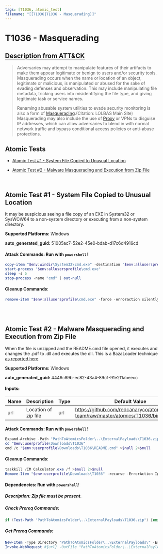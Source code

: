 ```yaml
---
tags: [T1036, atomic_test]
filename: "[[T1036|T1036 - Masquerading]]"
---
```


# T1036 - Masquerading
## [Description from ATT&CK](https://attack.mitre.org/techniques/T1036)
<blockquote>Adversaries may attempt to manipulate features of their artifacts to make them appear legitimate or benign to users and/or security tools. Masquerading occurs when the name or location of an object, legitimate or malicious, is manipulated or abused for the sake of evading defenses and observation. This may include manipulating file metadata, tricking users into misidentifying the file type, and giving legitimate task or service names.

Renaming abusable system utilities to evade security monitoring is also a form of [Masquerading](https://attack.mitre.org/techniques/T1036).(Citation: LOLBAS Main Site) Masquerading may also include the use of [Proxy](https://attack.mitre.org/techniques/T1090) or VPNs to disguise IP addresses, which can allow adversaries to blend in with normal network traffic and bypass conditional access policies or anti-abuse protections.</blockquote>

## Atomic Tests

- [Atomic Test #1 - System File Copied to Unusual Location](#atomic-test-1---system-file-copied-to-unusual-location)

- [Atomic Test #2 - Malware Masquerading and Execution from Zip File](#atomic-test-2---malware-masquerading-and-execution-from-zip-file)


<br/>

## Atomic Test #1 - System File Copied to Unusual Location
It may be suspicious seeing a file copy of an EXE in System32 or SysWOW64 to a non-system directory or executing from a non-system directory.

**Supported Platforms:** Windows


**auto_generated_guid:** 51005ac7-52e2-45e0-bdab-d17c6d4916cd






#### Attack Commands: Run with `powershell`! 


```powershell
copy-item "$env:windir\System32\cmd.exe" -destination "$env:allusersprofile\cmd.exe"
start-process "$env:allusersprofile\cmd.exe"
sleep -s 5 
stop-process -name "cmd" | out-null
```

#### Cleanup Commands:
```powershell
remove-item "$env:allusersprofile\cmd.exe" -force -erroraction silentlycontinue
```





<br/>
<br/>

## Atomic Test #2 - Malware Masquerading and Execution from Zip File
When the file is unzipped and the README.cmd file opened, it executes and changes the .pdf to .dll and executes the dll. This is a BazaLoader technique [as reported here](https://twitter.com/ffforward/status/1481672378639912960)

**Supported Platforms:** Windows


**auto_generated_guid:** 4449c89b-ec82-43a4-89c1-91e2f1abeecc





#### Inputs:
| Name | Description | Type | Default Value |
|------|-------------|------|---------------|
| url | Location of zip file | url | https://github.com/redcanaryco/atomic-red-team/raw/master/atomics/T1036/bin/T1036.zip|


#### Attack Commands: Run with `powershell`! 


```powershell
Expand-Archive -Path "PathToAtomicsFolder\..\ExternalPayloads\T1036.zip" -DestinationPath "$env:userprofile\Downloads\T1036" -Force
cd "$env:userprofile\Downloads\T1036"
cmd /c "$env:userprofile\Downloads\T1036\README.cmd" >$null 2>$null
```

#### Cleanup Commands:
```powershell
taskkill /IM Calculator.exe /f >$null 2>$null
Remove-Item "$env:userprofile\Downloads\T1036" -recurse -ErrorAction Ignore
```



#### Dependencies:  Run with `powershell`!
##### Description: Zip file must be present.
##### Check Prereq Commands:
```powershell
if (Test-Path "PathToAtomicsFolder\..\ExternalPayloads\T1036.zip") {exit 0} else {exit 1}
```
##### Get Prereq Commands:
```powershell
New-Item -Type Directory "PathToAtomicsFolder\..\ExternalPayloads\" -ErrorAction ignore -Force | Out-Null
Invoke-WebRequest #{url} -OutFile "PathToAtomicsFolder\..\ExternalPayloads\T1036.zip"
```




<br/>
